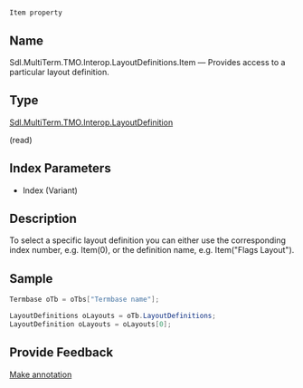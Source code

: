 

# 
    Item property



## Name

Sdl.MultiTerm.TMO.Interop.LayoutDefinitions.Item —          Provides access to a particular layout definition.



## Type

[Sdl.MultiTerm.TMO.Interop.LayoutDefinition](Sdl.MultiTerm.TMO.Interop.LayoutDefinition.html)

(read)



## Index Parameters

* Index (Variant)




## Description



To select a specific layout definition you can either use the corresponding index number, e.g. Item(0), or the definition name, e.g. Item("Flags Layout").



## Sample


```cs
Termbase oTb = oTbs["Termbase name"];

LayoutDefinitions oLayouts = oTb.LayoutDefinitions;
LayoutDefinition oLayouts = oLayouts[0];
```



## Provide Feedback

[Make annotation](mailto:sdk-feedback@sdl.com&amp;subject=Reference%20for%20Sdl.MultiTerm.TMO.Interop.LayoutDefinitions.Item)

